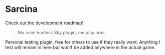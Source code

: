 # Sarcina
[Check out the development roadmap!](https://trello.com/b/XHFtG3Zf/sarcina)
> My main Endless Sky plugin, my play area.

Personal testing plugin, free for others to use if they really want. Anything I test will remain in here but won't be added anywhere in the actual game.
